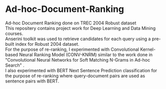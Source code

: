# Ad-hoc-Document-Ranking
Ad-hoc Document Ranking done on TREC 2004 Robust dataset <br/>
This repositery contains project work for Deep Learning and Data Mining courses.<br/>
Anserini toolkit was used to retrieve candidates for each query using a pre-built index for Robust 2004 dataset. <br/>
For the purpose of re-ranking, I experimented with Convolutional Kernel-based Neural Ranking Model (CONV-KNRM) similar to the work done in "Convolutional Neural Networks for Soft Matching N-Grams in Ad-hoc Search" .<br/>
I also experimented with BERT Next Sentence Prediction classification for the purpose of re-ranking where query-document pairs are used as sentence pairs with BERT. <br/>

